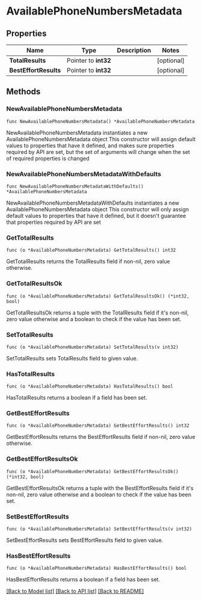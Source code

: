 # AvailablePhoneNumbersMetadata

## Properties

Name | Type | Description | Notes
------------ | ------------- | ------------- | -------------
**TotalResults** | Pointer to **int32** |  | [optional] 
**BestEffortResults** | Pointer to **int32** |  | [optional] 

## Methods

### NewAvailablePhoneNumbersMetadata

`func NewAvailablePhoneNumbersMetadata() *AvailablePhoneNumbersMetadata`

NewAvailablePhoneNumbersMetadata instantiates a new AvailablePhoneNumbersMetadata object
This constructor will assign default values to properties that have it defined,
and makes sure properties required by API are set, but the set of arguments
will change when the set of required properties is changed

### NewAvailablePhoneNumbersMetadataWithDefaults

`func NewAvailablePhoneNumbersMetadataWithDefaults() *AvailablePhoneNumbersMetadata`

NewAvailablePhoneNumbersMetadataWithDefaults instantiates a new AvailablePhoneNumbersMetadata object
This constructor will only assign default values to properties that have it defined,
but it doesn't guarantee that properties required by API are set

### GetTotalResults

`func (o *AvailablePhoneNumbersMetadata) GetTotalResults() int32`

GetTotalResults returns the TotalResults field if non-nil, zero value otherwise.

### GetTotalResultsOk

`func (o *AvailablePhoneNumbersMetadata) GetTotalResultsOk() (*int32, bool)`

GetTotalResultsOk returns a tuple with the TotalResults field if it's non-nil, zero value otherwise
and a boolean to check if the value has been set.

### SetTotalResults

`func (o *AvailablePhoneNumbersMetadata) SetTotalResults(v int32)`

SetTotalResults sets TotalResults field to given value.

### HasTotalResults

`func (o *AvailablePhoneNumbersMetadata) HasTotalResults() bool`

HasTotalResults returns a boolean if a field has been set.

### GetBestEffortResults

`func (o *AvailablePhoneNumbersMetadata) GetBestEffortResults() int32`

GetBestEffortResults returns the BestEffortResults field if non-nil, zero value otherwise.

### GetBestEffortResultsOk

`func (o *AvailablePhoneNumbersMetadata) GetBestEffortResultsOk() (*int32, bool)`

GetBestEffortResultsOk returns a tuple with the BestEffortResults field if it's non-nil, zero value otherwise
and a boolean to check if the value has been set.

### SetBestEffortResults

`func (o *AvailablePhoneNumbersMetadata) SetBestEffortResults(v int32)`

SetBestEffortResults sets BestEffortResults field to given value.

### HasBestEffortResults

`func (o *AvailablePhoneNumbersMetadata) HasBestEffortResults() bool`

HasBestEffortResults returns a boolean if a field has been set.


[[Back to Model list]](../README.md#documentation-for-models) [[Back to API list]](../README.md#documentation-for-api-endpoints) [[Back to README]](../README.md)



